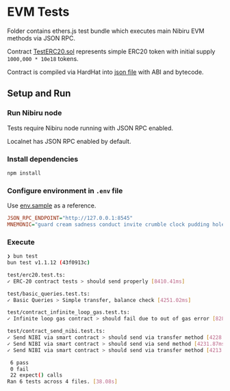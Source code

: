 # EVM Tests

Folder contains ethers.js test bundle which executes main
Nibiru EVM methods via JSON RPC.

Contract [TestERC20.sol](./contracts/TestERC20.sol) represents
simple ERC20 token with initial supply `1000,000 * 10e18` tokens.

Contract is compiled via HardHat into [json file](./contracts/TestERC20Compiled.json)
with ABI and bytecode.

## Setup and Run

### Run Nibiru node

Tests require Nibiru node running with JSON RPC enabled.

Localnet has JSON RPC enabled by default.

### Install dependencies

```bash
npm install
```

### Configure environment in `.env` file

Use [env.sample](./.env_sample) as a reference.

```ini
JSON_RPC_ENDPOINT="http://127.0.0.1:8545"
MNEMONIC="guard cream sadness conduct invite crumble clock pudding hole grit liar hotel maid produce squeeze return argue turtle know drive eight casino maze host"
```

### Execute

```bash
❯ bun test
bun test v1.1.12 (43f0913c)

test/erc20.test.ts:
✓ ERC-20 contract tests > should send properly [8410.41ms]

test/basic_queries.test.ts:
✓ Basic Queries > Simple transfer, balance check [4251.02ms]

test/contract_infinite_loop_gas.test.ts:
✓ Infinite loop gas contract > should fail due to out of gas error [8281.13ms]

test/contract_send_nibi.test.ts:
✓ Send NIBI via smart contract > should send via transfer method [4228.80ms]
✓ Send NIBI via smart contract > should send via send method [4231.87ms]
✓ Send NIBI via smart contract > should send via transfer method [4213.43ms]

 6 pass
 0 fail
 22 expect() calls
Ran 6 tests across 4 files. [38.08s]

```
